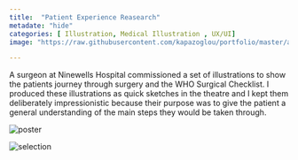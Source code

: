 ```yaml
---
title:  "Patient Experience Reasearch"
metadate: "hide"
categories: [ Illustration, Medical Illustration , UX/UI]
image: "https://raw.githubusercontent.com/kapazoglou/portfolio/master/assets/images/item/Study29.jpg"

---
```


A surgeon at Ninewells Hospital commissioned a set of illustrations to show the patients journey through surgery and the WHO Surgical Checklist. I produced these illustrations as quick sketches in the theatre and I kept them deliberately impressionistic because their purpose was to give the patient a general understanding of the main steps they would be taken through.

![poster](https://raw.githubusercontent.com/kapazoglou/portfolio/master/assets/images/item/2014_Masters_Show_poster.jpg)

![selection](https://raw.githubusercontent.com/kapazoglou/portfolio/master/assets/images/item/med_1.png)
